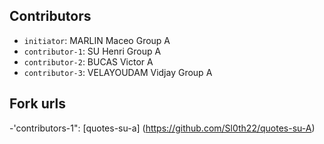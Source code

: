 ## Contributors
- `initiator`: MARLIN Maceo Group A
- `contributor-1`: SU Henri Group A
- `contributor-2`: BUCAS Victor A
- `contributor-3`: VELAYOUDAM Vidjay Group A

## Fork urls
-'contributors-1": [quotes-su-a] (https://github.com/Sl0th22/quotes-su-A)
